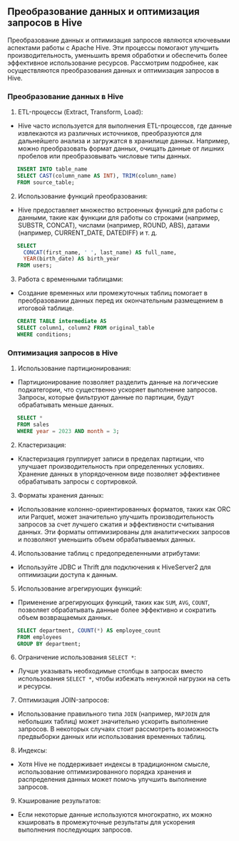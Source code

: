 ## Преобразование данных и оптимизация запросов в Hive

Преобразование данных и оптимизация запросов являются ключевыми аспектами работы с Apache Hive. Эти процессы помогают улучшить производительность, уменьшить время обработки и обеспечить более эффективное использование ресурсов. Рассмотрим подробнее, как осуществляются преобразования данных и оптимизация запросов в Hive.

### Преобразование данных в Hive

1. ETL-процессы (Extract, Transform, Load):
- Hive часто используется для выполнения ETL-процессов, где данные извлекаются из различных источников, преобразуются для дальнейшего анализа и загружатся в хранилище данных. Например, можно преобразовать формат данных, очищать данные от лишних пробелов или преобразовывать числовые типы данных.

```sql
   INSERT INTO table_name 
   SELECT CAST(column_name AS INT), TRIM(column_name) 
   FROM source_table;
```

2. Использование функций преобразования:
- Hive предоставляет множество встроенных функций для работы с данными, такие как функции для работы со строками (например, SUBSTR, CONCAT), числами (например, ROUND, ABS), датами (например, CURRENT_DATE, DATEDIFF) и т. д.

```sql
   SELECT 
     CONCAT(first_name, ' ', last_name) AS full_name,
     YEAR(birth_date) AS birth_year
   FROM users;
```

3. Работа с временными таблицами:
- Создание временных или промежуточных таблиц помогает в преобразовании данных перед их окончательным размещением в итоговой таблице.

```sql
   CREATE TABLE intermediate AS 
   SELECT column1, column2 FROM original_table 
   WHERE conditions;
```

### Оптимизация запросов в Hive

1. Использование партиционирования:
- Партиционирование позволяет разделить данные на логические подкатегории, что существенно ускоряет выполнение запросов. Запросы, которые фильтруют данные по партиции, будут обрабатывать меньше данных.

```sql
   SELECT * 
   FROM sales 
   WHERE year = 2023 AND month = 3;
```

2. Кластеризация:
- Кластеризация группирует записи в пределах партиции, что улучшает производительность при определенных условиях. Хранение данных в упорядоченном виде позволяет эффективнее обрабатывать запросы с сортировкой.

3. Форматы хранения данных:
- Использование колонно-ориентированных форматов, таких как ORC или Parquet, может значительно улучшить производительность запросов за счет лучшего сжатия и эффективности считывания данных. Эти форматы оптимизированы для аналитических запросов и позволяют уменьшить объем обрабатываемых данных.

4. Использование таблиц с предопределенными атрибутами:
- Используйте JDBC и Thrift для подключения к HiveServer2 для оптимизации доступа к данным.

5. Использование агрегирующих функций:
- Применение агрегирующих функций, таких как `SUM`, `AVG`, `COUNT`, позволяет обрабатывать данные более эффективно и сократить объем возвращаемых данных.

```sql
   SELECT department, COUNT(*) AS employee_count 
   FROM employees 
   GROUP BY department;
```

6. Ограничение использования `SELECT *`:
- Лучше указывать необходимые столбцы в запросах вместо использования `SELECT *`, чтобы избежать ненужной нагрузки на сеть и ресурсы.

7. Оптимизация JOIN-запросов:
- Использование правильного типа `JOIN` (например, `MAPJOIN` для небольших таблиц) может значительно ускорить выполнение запросов. В некоторых случаях стоит рассмотреть возможность предвыборки данных или использования временных таблиц.

8. Индексы:
- Хотя Hive не поддерживает индексы в традиционном смысле, использование оптимизированного порядка хранения и распределения данных может помочь улучшить выполнение запросов.

9. Кэширование результатов:
- Если некоторые данные используются многократно, их можно кэшировать в промежуточные результаты для ускорения выполнения последующих запросов.